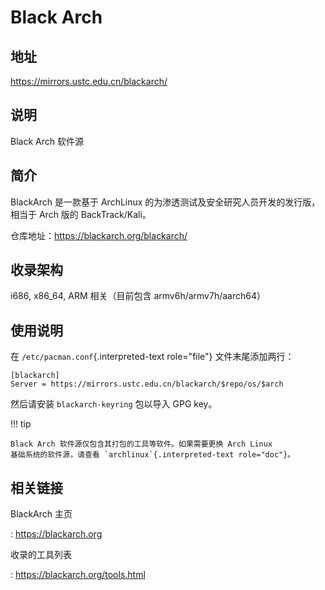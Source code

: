 # Black Arch

## 地址

<https://mirrors.ustc.edu.cn/blackarch/>

## 说明

Black Arch 软件源

## 简介

BlackArch 是一款基于 ArchLinux
的为渗透测试及安全研究人员开发的发行版，相当于 Arch 版的
BackTrack/Kali。

仓库地址：https://blackarch.org/blackarch/

## 收录架构

i686, x86_64, ARM 相关（目前包含 armv6h/armv7h/aarch64）

## 使用说明

在 `/etc/pacman.conf`{.interpreted-text role="file"} 文件末尾添加两行：

    [blackarch]
    Server = https://mirrors.ustc.edu.cn/blackarch/$repo/os/$arch

然后请安装 `blackarch-keyring` 包以导入 GPG key。

!!! tip

    Black Arch 软件源仅包含其打包的工具等软件。如果需要更换 Arch Linux
    基础系统的软件源，请查看 `archlinux`{.interpreted-text role="doc"}。

## 相关链接

BlackArch 主页

:   <https://blackarch.org>

收录的工具列表

:   <https://blackarch.org/tools.html>
